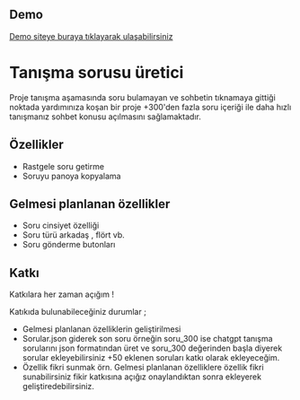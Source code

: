 
## Demo

[Demo siteye buraya tıklayarak ulaşabilirsiniz](https://flort-sorulari.alicangunduz.dev/)
# Tanışma sorusu üretici

Proje tanışma aşamasında soru bulamayan ve sohbetin tıknamaya gittiği noktada yardımınıza koşan bir proje +300'den fazla soru içeriği ile daha hızlı tanışmanız sohbet konusu açılmasını sağlamaktadır.


## Özellikler

- Rastgele soru getirme
- Soruyu panoya kopyalama


  
## Gelmesi planlanan özellikler

- Soru cinsiyet özelliği
- Soru türü arkadaş , flört vb.
- Soru gönderme butonları
## Katkı

Katkılara her zaman açığım !

Katıkıda bulunabileceğiniz durumlar ;

- Gelmesi planlanan özelliklerin geliştirilmesi
- Sorular.json giderek son soru örneğin soru_300 ise chatgpt tanışma sorularını json formatından üret ve soru_300 değerinden başla diyerek sorular ekleyebilirsiniz +50 eklenen soruları katkı olarak ekleyeceğim.
- Özellik fikri sunmak örn. Gelmesi planlanan özelliklere özellik fikri sunabilirsiniz fikir katkısına açığız onaylandıktan sonra ekleyerek geliştiredebilirsiniz.

  
